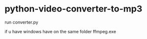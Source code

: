 # python-video-converter-to-mp3
run converter.py

if u have windows have on the same folder ffmpeg.exe
